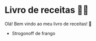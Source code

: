 # Livro de receitas :man_cook:

Olá! Bem vindo ao meu livro de receitas! :wave:

- Strogonoff de frango

  